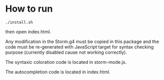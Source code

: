 # How to run

```shell
./install.sh
```
then open index.html.

Any modification in the Storm.g4 must be copied in this package
and the code must be re-generated with JavaScript target for syntax
checking purpose (currently disabled cause not working correctly).

The syntaxic coloration code is located in storm-mode.js.

The autocompletion code is located in index.html.